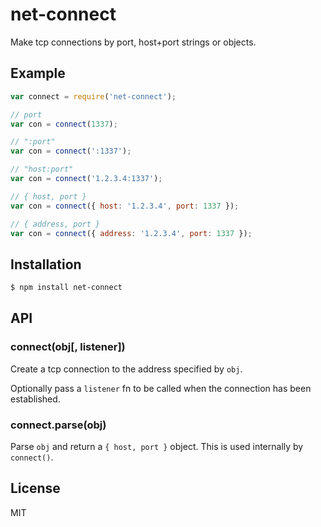 
# net-connect

  Make tcp connections by port, host+port strings or objects.

## Example

```js
var connect = require('net-connect');

// port
var con = connect(1337);

// ":port"
var con = connect(':1337');

// "host:port"
var con = connect('1.2.3.4:1337');

// { host, port }
var con = connect({ host: '1.2.3.4', port: 1337 });

// { address, port }
var con = connect({ address: '1.2.3.4', port: 1337 });
```

## Installation

```bash
$ npm install net-connect
```

## API

### connect(obj[, listener])

  Create a tcp connection to the address specified by `obj`.

  Optionally pass a `listener` fn to be called when the connection has been
  established.

### connect.parse(obj)

  Parse `obj` and return a `{ host, port }` object. This is used internally
  by `connect()`.

## License

  MIT

